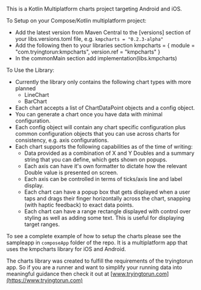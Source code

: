 This is a Kotlin Multiplatform charts project targeting Android and iOS.

To Setup on your Compose/Kotlin multiplatform project:

* Add the latest version from Maven Central to the [versions] section of your libs.versions.toml file, e.g. `kmpcharts = "0.2.3-alpha"`
* Add the following then to your libraries section kmpcharts = { module = "com.tryingtorun:kmpcharts", version.ref = "kmpcharts" }
* In the commonMain section add  implementation(libs.kmpcharts)

To Use the Library:

* Currently the library only contains the following chart types with more planned
  * LineChart
  * BarChart
* Each chart accepts a list of ChartDataPoint objects and a config object.
* You can generate a chart once you have data with minimal configuration.
* Each config object will contain any chart specific configuration plus common configuration objects that you can use across charts for consistency, e.g. axis configurations.
* Each chart supports the following capabilities as of the time of writing:
  * Data provided as a combination of X and Y Doubles and a summary string that you can define, which gets shown on popups.
  * Each axis can have it's own formatter to dictate how the relevant Double value is presented on screen.
  * Each axis can be controlled in terms of ticks/axis line and label display.
  * Each chart can have a popup box that gets displayed when a user taps and drags their finger horizontally across the chart, snapping (with haptic feedback) to exact data points.
  * Each chart can have a range rectangle displayed with control over styling as well as adding some text. This is useful for displaying target ranges.
  
To see a complete example of how to setup the charts please see the sampleapp in `composeApp` folder of the repo. It is a multiplatform app that uses the kmpcharts library for iOS and Android.

The charts library was created to fulfill the requirements of the tryingtorun app. So if you are a runner and want to simplify your running data into meaningful guidance then check it out at [www.tryingtorun.com](https://www.tryingtorun.com) 
